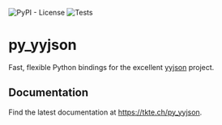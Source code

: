 ![PyPI - License](https://img.shields.io/pypi/l/yyjson.svg?style=flat-square)
![Tests](https://github.com/TkTech/py_yyjson/workflows/Run%20tests/badge.svg)

# py_yyjson

Fast, flexible Python bindings for the excellent [yyjson][] project.

## Documentation

Find the latest documentation at https://tkte.ch/py_yyjson.

[yyjson]: https://github.com/ibireme/yyjson
